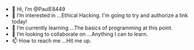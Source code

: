 - 👋 Hi, I’m @PaulE8449
- 👀 I’m interested in ...Ethical Hacking. I'm going to try and authorize a link today!
- 🌱 I’m currently learning ...The basics of programming at this point.
- 💞️ I’m looking to collaborate on ...Anything I can to learn.
- 📫 How to reach me ...Hit me up.

<!---
PaulE8449/PaulE8449 is a ✨ special ✨ repository because its `README.md` (this file) appears on your GitHub profile.
You can click the Preview link to take a look at your changes.
--->

